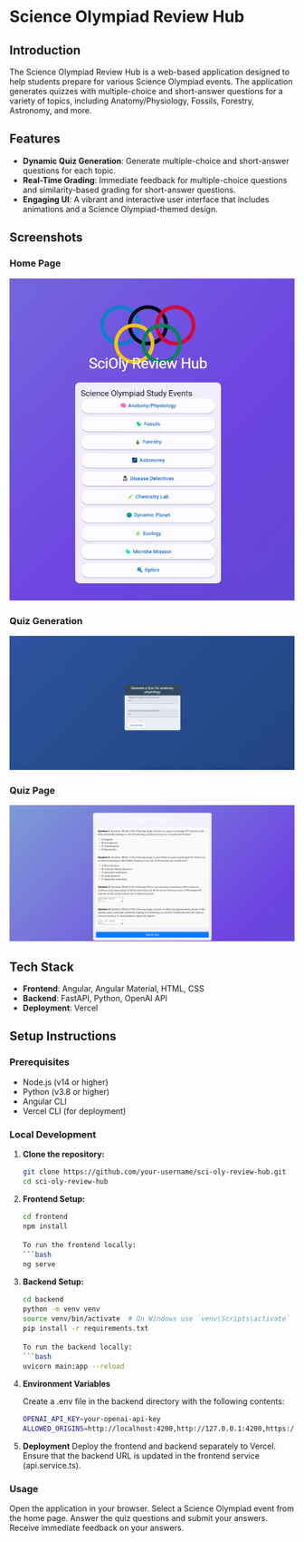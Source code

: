 # Science Olympiad Review Hub

## Introduction

The Science Olympiad Review Hub is a web-based application designed to help students prepare for various Science Olympiad events. The application generates quizzes with multiple-choice and short-answer questions for a variety of topics, including Anatomy/Physiology, Fossils, Forestry, Astronomy, and more.

## Features

- **Dynamic Quiz Generation**: Generate multiple-choice and short-answer questions for each topic.
- **Real-Time Grading**: Immediate feedback for multiple-choice questions and similarity-based grading for short-answer questions.
- **Engaging UI**: A vibrant and interactive user interface that includes animations and a Science Olympiad-themed design.

## Screenshots

### Home Page
![Home Page](/screenshots/home_page.png)

### Quiz Generation
![Quiz Generation](/screenshots/quiz_generator.png)

### Quiz Page
![Quiz Page](/screenshots/quiz.png)

## Tech Stack

- **Frontend**: Angular, Angular Material, HTML, CSS
- **Backend**: FastAPI, Python, OpenAI API
- **Deployment**: Vercel

## Setup Instructions

### Prerequisites

- Node.js (v14 or higher)
- Python (v3.8 or higher)
- Angular CLI
- Vercel CLI (for deployment)

### Local Development

1. **Clone the repository:**

   ```bash
   git clone https://github.com/your-username/sci-oly-review-hub.git
   cd sci-oly-review-hub

2. **Frontend Setup:**

    ```bash
    cd frontend
    npm install

    To run the frontend locally:
    ```bash
    ng serve

3. **Backend Setup:**
    ```bash
    cd backend
    python -m venv venv
    source venv/bin/activate  # On Windows use `venv\Scripts\activate`
    pip install -r requirements.txt

    To run the backend locally:
    ```bash
    uvicorn main:app --reload

4. **Environment Variables**

    Create a .env file in the backend directory with the following contents:
    ```bash
    OPENAI_API_KEY=your-openai-api-key
    ALLOWED_ORIGINS=http://localhost:4200,http://127.0.0.1:4200,https://sci-oly-review-hub.vercel.app/

5. **Deployment**
    Deploy the frontend and backend separately to Vercel. Ensure that the backend URL is updated in the frontend service (api.service.ts).


### Usage
Open the application in your browser.
Select a Science Olympiad event from the home page.
Answer the quiz questions and submit your answers.
Receive immediate feedback on your answers.

